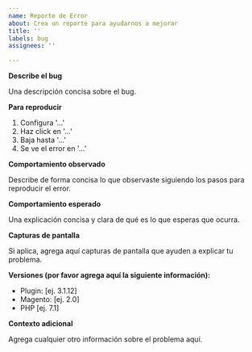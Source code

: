 ```yaml
---
name: Reporte de Error
about: Crea un reporte para ayudarnos a mejorar
title: ''
labels: bug
assignees: ''

---
```


**Describe el bug**

Una descripción concisa sobre el bug.

**Para reproducir**

1. Configura '...'
2. Haz click en '...'
3. Baja hasta '...'
4. Se ve el error en '...'

**Comportamiento observado**

Describe de forma concisa lo que observaste siguiendo los pasos para reproducir el error.

**Comportamiento esperado**

Una explicación concisa y clara de qué es lo que esperas que ocurra.

**Capturas de pantalla**

Si aplica, agrega aquí capturas de pantalla que ayuden a explicar tu problema.

**Versiones (por favor agrega aquí la siguiente información):**
- Plugin: [ej. 3.1.12]
- Magento: [ej. 2.0]
- PHP [ej. 7.1]

**Contexto adicional**

Agrega cualquier otro información sobre el problema aquí.
